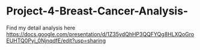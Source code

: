 # Project-4-Breast-Cancer-Analysis-
Find my detail analysis here
https://docs.google.com/presentation/d/1Z35ydQhHP3QQFYQg8HLXQoGroEUHTQ0Pyi_0NjnqdfE/edit?usp=sharing
